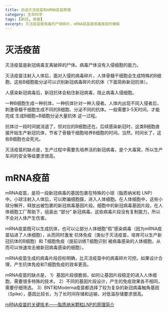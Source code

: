 ```yaml
---
title: 白话灭活疫苗和mRNA疫苗原理
category: 生命科学
tags: [新冠, 病毒]
excerpt: 灭活疫苗是病毒的尸体碎片，mRNA疫苗是病毒面部的模板
---
```

# 灭活疫苗

灭活疫苗是新冠病毒支离破碎的尸体。病毒尸体没有入侵细胞的能力。

灭活疫苗注射入人体后，面对入侵的病毒碎片，人体骨髓干细胞会生成特殊的B细胞，这些B细胞能分泌可以识别新冠病毒碎片的抗体（下面简称新冠抗体）。

人感染新冠病毒后，新冠抗体会粘住新冠病毒，阻止病毒入侵细胞。

一种B细胞生成一种抗体，一种抗体针对一种入侵者。人体内出现不同入侵者后，刺激骨髓干细胞生成不同的B细胞、分泌不同的抗体。一般需要3-5天时间，才能完成 生成B细胞+B细胞分泌大量抗体 这一过程。

抗体过一段时间就消退了，但对应的B细胞还在。后续感染新冠时，这类B细胞直接开始生产新冠抗体，节省了骨髓干细胞培养B细胞的时间。当然，时间长了，这些B细胞也会死光。

灭活疫苗的缺点是，生产过程中需要先培养活的新冠病毒，是个大毒窝，所以生产车间的安全等级要求很高。


# mRNA疫苗

mRNA疫苗，是将一段新冠病毒的基因包裹在特殊的小球（脂质纳米粒 LNP）中。小球注射入人体后，可以欺骗细胞膜，进入人体细胞。在人体细胞中，这些小球分解开，释放出被包裹的新冠病毒基因片段。细胞中的新冠病毒基因片段，在人体细胞工厂帮助下，组装出 “部分” 新冠病毒。这些病毒片段没有复制能力，所以不会对人体产生伤害。

mRNA疫苗既可以生成抗体，也可以让部分人体细胞“假”感染病毒（因为mRNA疫苗钻进了人体细胞），从而同时激发 抗体免疫（类似于灭活疫苗，培育可以生产新冠抗体的B细胞）和 T细胞免疫（提前训练T细胞识别 被病毒感染的人体细胞，从而可以快速攻击被新冠病毒感染的细胞）。

mRNA疫苗生成的病毒片段目标明确，比灭活疫苗中的病毒碎片可控。如果设计合理，产生抗体免疫和T细胞免疫的效率更高。

mRNA疫苗的缺点是，
1）基因片段很脆弱，如何让基因片段稳定的进入人体细胞，需要很多特殊的技术。 
2）不同的基因片段设计，产生的免疫效果各不相同，需要仔细筛选。 3）BNT和Moderna疫苗都选择了较为复杂的新冠病毒触角基因（Spike），基因比较长，为了长时间存储和运输，对低温存储要求很高。


[mRNA疫苗的关键技术——脂质纳米颗粒LNP的原理简介](https://quantekk.github.io/%E7%94%9F%E5%91%BD%E7%A7%91%E5%AD%A6/%E8%84%82%E8%B4%A8%E7%BA%B3%E7%B1%B3%E9%A2%97%E7%B2%92LNP%E7%9A%84%E5%8E%9F%E7%90%86)